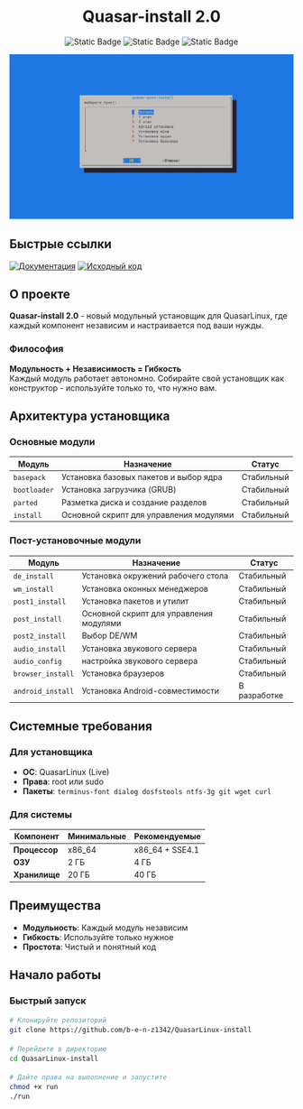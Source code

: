 <!-- markdownlint-disable first-line-h1 -->
<!-- markdownlint-disable html -->
<!-- markdownlint-disable no-duplicate-header -->

<div align="center">

# Quasar-install 2.0

![Static Badge](https://img.shields.io/badge/Статус-Активная_разработка-brightgreen)
![Static Badge](https://img.shields.io/badge/Версия-2.0-blue)
![Static Badge](https://img.shields.io/badge/Архитектура-x86__64-orange)

![Скриншот](https://github.com/b-e-n-z1342/QuasarDEV-XLAM/blob/main/photo_2025-09-15_17-12-56.jpg)

</div>

## Быстрые ссылки

[![Документация](https://img.shields.io/badge/📚-Инструкция_и_Wiki-2D2B55)](https://github.com/b-e-n-z1342/QuasarLinux-install/wiki)
[![Исходный код](https://img.shields.io/badge/💻-Исходный_код-FF6C37)](https://gitlab.com/users/Quasar_benz/projects)

## О проекте

**Quasar-install 2.0** - новый модульный установщик для QuasarLinux, где каждый компонент независим и настраивается под ваши нужды.

### Философия
**Модульность + Независимость = Гибкость**  
Каждый модуль работает автономно. Собирайте свой установщик как конструктор - используйте только то, что нужно вам.

## Архитектура установщика

### Основные модули

| Модуль | Назначение | Статус |
|--------|------------|--------|
| `basepack` | Установка базовых пакетов и выбор ядра | Стабильный |
| `bootloader` | Установка загрузчика (GRUB) | Стабильный |
| `parted` | Разметка диска и создание разделов | Стабильный |
| `install` | Основной скрипт для управления модулями | Стабильный |

### Пост-установочные модули

| Модуль | Назначение | Статус |
|--------|------------|--------|
| `de_install` | Установка окружений рабочего стола | Стабильный |
| `wm_install` | Установка оконных менеджеров | Стабильный |
| `post1_install` | Установка пакетов и утилит | Стабильный |
| `post_install` | Основной скрипт для управления модулями | Стабильный |
| `post2_install` | Выбор DE/WM | Стабильный |
| `audio_install` | Установка звукового сервера | Стабильный |
| `audio_config` | настройка звукового сервера | Стабильный |
| `browser_install` | Установка браузеров | Стабильный |
| `android_install` | Установка Android-совместимости | В разработке |

## Системные требования

### Для установщика
- **ОС**: QuasarLinux (Live)
- **Права**: root или sudo  
- **Пакеты**: `terminus-font dialog dosfstools ntfs-3g git wget curl`

### Для системы
| Компонент | Минимальные | Рекомендуемые |
|-----------|-------------|---------------|
| **Процессор** | x86_64 | x86_64 + SSE4.1 |
| **ОЗУ** | 2 ГБ | 4 ГБ |
| **Хранилище** | 20 ГБ | 40 ГБ |

## Преимущества

- **Модульность**: Каждый модуль независим
- **Гибкость**: Используйте только нужное  
- **Простота**: Чистый и понятный код

## Начало работы

### Быстрый запуск
```bash
# Клонируйте репозиторий
git clone https://github.com/b-e-n-z1342/QuasarLinux-install

# Перейдите в директорию
cd QuasarLinux-install

# Дайте права на выполнение и запустите
chmod +x run
./run
